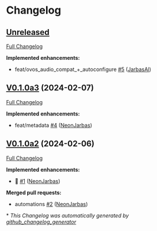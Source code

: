 # Changelog

## [Unreleased](https://github.com/OpenVoiceOS/ovos-media-plugin-chromecast/tree/HEAD)

[Full Changelog](https://github.com/OpenVoiceOS/ovos-media-plugin-chromecast/compare/V0.1.0a3...HEAD)

**Implemented enhancements:**

- feat/ovos\_audio\_compat\_+\_autoconfigure [\#5](https://github.com/OpenVoiceOS/ovos-media-plugin-chromecast/pull/5) ([JarbasAl](https://github.com/JarbasAl))

## [V0.1.0a3](https://github.com/OpenVoiceOS/ovos-media-plugin-chromecast/tree/V0.1.0a3) (2024-02-07)

[Full Changelog](https://github.com/OpenVoiceOS/ovos-media-plugin-chromecast/compare/V0.1.0a2...V0.1.0a3)

**Implemented enhancements:**

- feat/metadata [\#4](https://github.com/OpenVoiceOS/ovos-media-plugin-chromecast/pull/4) ([NeonJarbas](https://github.com/NeonJarbas))

## [V0.1.0a2](https://github.com/OpenVoiceOS/ovos-media-plugin-chromecast/tree/V0.1.0a2) (2024-02-06)

[Full Changelog](https://github.com/OpenVoiceOS/ovos-media-plugin-chromecast/compare/8a12f9280dcf3ebff50206368f7318ac46092014...V0.1.0a2)

**Implemented enhancements:**

- :tada: [\#1](https://github.com/OpenVoiceOS/ovos-media-plugin-chromecast/pull/1) ([NeonJarbas](https://github.com/NeonJarbas))

**Merged pull requests:**

- automations [\#2](https://github.com/OpenVoiceOS/ovos-media-plugin-chromecast/pull/2) ([NeonJarbas](https://github.com/NeonJarbas))



\* *This Changelog was automatically generated by [github_changelog_generator](https://github.com/github-changelog-generator/github-changelog-generator)*
